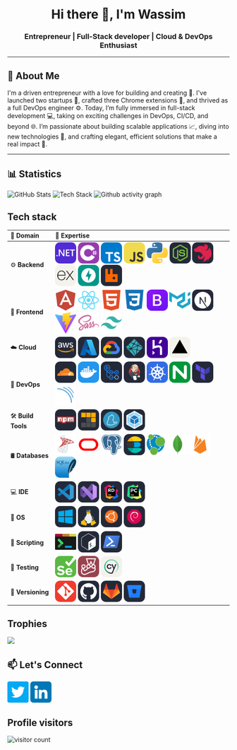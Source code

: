 <h1 align="center">Hi there 👋, I'm Wassim</h1>
<h3 align="center">Entrepreneur | Full-Stack developer |  Cloud & DevOps Enthusiast</h3>

---

## 🚀 About Me

I'm a driven entrepreneur with a love for building and creating 🌟. I've launched two startups 🚀, crafted three Chrome extensions 🧩, and thrived as a full DevOps engineer ⚙️. Today, I’m fully immersed in full-stack development 💻, taking on exciting challenges in DevOps, CI/CD, and beyond 🌐. I’m passionate about building scalable applications 📈, diving into new technologies 🧪, and crafting elegant, efficient solutions that make a real impact 🎯.

---

## 📊 Statistics

<p align="left">
  <img src="https://github-stats-wassim.vercel.app/api?username=wassim-azi&theme=radical&count_private=true&include_all_commits=true&hide=contribs&show_icons=true&number_format=long&title_color=ffffff&card_width=200px&ring_color=ffcc00&bg_color=45,0f2027,203a42&cache_seconds=180&custom_title=Github%20contribution%20📈" alt="GitHub Stats" />
  <img src="https://github-stats-wassim.vercel.app/api/top-langs/?username=wassim-azi&layout=compact&theme=radical&count_private=true&cache_seconds=180&include_all_commits=true&langs_count=8&size_weight=0.25&hide=jupyter%20notebook,CoffeeScript,Stylus,Hack,XSLT,SCSS,Shell,Makefile,Go,SASS&icon_color=ffcc00&text_color=e0f7fa&title_color=ffffff&bg_color=45,0f2027,203a42&custom_title=🚀%20Primary%20Tech%20Stack%20🧑‍💻" alt="Tech Stack" height="170" />
  <img src="https://github-activity-wassim.vercel.app/graph?username=wassim-azi&theme=github-compact&area=true&title_color=55F675&line=28a745&point=ff7f0e&area_color=9ec1cf&hide_border=false&hide_title=false&custom_title=ɢɪᴛʜᴜʙ%20ᴀᴄᴛɪᴠɪᴛʏ%20ɢʀᴀᴘʜ&radius=12&height=417&days=30&grid=true" alt="Github activity graph" height="247" />
</p>

## Tech stack

| 💼 Domain | 🧠 Expertise |
|:---|:---|
| ⚙️ **Backend** | <img src="backend/DotNet.svg" alt=".NET" height="48"/> <img src="backend/CSharp.svg" alt="C#" height="48"/> <img src="backend/TypeScript.svg" alt="TypeScript" height="48"/> <img src="backend/JavaScript.svg" alt="JavaScript" height="48"/> <img src="backend/Python.svg" alt="Python" height="48"/> <img src="backend/NodeJS.svg" alt="NodeJS" height="48"/> <img src="backend/NestJS.svg" alt="NestJS" height="48"/> <img src="backend/ExpressJS.svg" alt="ExpressJS" height="48"/> <img src="backend/FastAPI.svg" alt="FastAPI" height="48"/> <img src="backend/RabbitMQ.svg" alt="RabbitMQ" height="48"/> |
| 🎨 **Frontend** | <img src="frontend/Angular.svg" alt="Angular" height="48"/> <img src="frontend/React.svg" alt="React" height="48"/> <img src="frontend/HTML.svg" alt="HTML" height="48"/> <img src="frontend/CSS.svg" alt="CSS" height="48"/> <img src="frontend/Bootstrap.svg" alt="Bootstrap" height="48"/> <img src="frontend/MaterialUI.svg" alt="MaterialUI" height="48"/> <img src="frontend/NextJS.svg" alt="NextJS" height="48"/> <img src="frontend/Vite.svg" alt="Vite" height="48"/> <img src="frontend/Sass.svg" alt="Sass" height="48"/> <img src="frontend/TailwindCSS.svg" alt="TailwindCSS" height="48"/> |
| ☁️ **Cloud** | <img src="cloud/AWS.svg" alt="AWS" height="48"/> <img src="cloud/Azure.svg" alt="Azure" height="48"/> <img src="cloud/GCP.svg" alt="GCP" height="48"/> <img src="cloud/Netlify.svg" alt="Netlify" height="48"/> <img src="cloud/Heroku.svg" alt="Heroku" height="48"/> <img src="cloud/Vercel.svg" alt="Vercel" height="48"/> |
| 🚀 **DevOps** | <img src="devops/Cloudflare.svg" alt="Cloudflare" height="48"/> <img src="devops/Docker.svg" alt="Docker" height="48"/> <img src="devops/GithubActions.svg" alt="GithubActions" height="48"/> <img src="devops/Jenkins.svg" alt="Jenkins" height="48"/> <img src="devops/Kubernetes.svg" alt="Kubernetes" height="48"/> <img src="devops/Nginx.svg" alt="Nginx" height="48"/> <img src="devops/Terraform.svg" alt="Terraform" height="48"/> <img src="devops/SonarQube.svg" alt="SonarQube" height="48"/> |
| 🛠 **Build Tools** | <img src="buildTools/Npm.svg" alt="Npm" height="48"/> <img src="buildTools/Pnpm.svg" alt="Pnpm" height="48"/> <img src="buildTools/Yarn.svg" alt="Yarn" height="48"/> <img src="buildTools/Webpack.svg" alt="Webpack" height="48"/> |
| 🛢️ **Databases** | <img src="databases/SQL-Server.svg" alt="SQL Server" height="48"/> <img src="databases/Oracle.svg" alt="Oracle" height="48"/> <img src="databases/PostgreSQL.svg" alt="PostgreSQL" height="48"/> <img src="databases/Elasticsearch.svg" alt="Elasticsearch" height="48"/> <img src="databases/Neo4j.svg" alt="Neo4j" height="48"/> <img src="databases/MongoDB.svg" alt="MongoDB" height="48"/> <img src="databases/Firebase.svg" alt="Firebase" height="48"/> <img src="databases/SQLite.svg" alt="SQLite" height="48"/> |
| 💻 **IDE** | <img src="ide/VSCode.svg" alt="VSCode" height="48"/> <img src="ide/VisualStudio.svg" alt="Visual Studio" height="48"/> <img src="ide/Rider.svg" alt="Rider" height="48"/> <img src="ide/PyCharm.svg" alt="PyCharm" height="48"/> |
| 🐧 **OS** | <img src="os/Windows.svg" alt="Windows" height="48"/> <img src="os/Linux.svg" alt="Linux" height="48"/> <img src="os/Ubuntu.svg" alt="Ubuntu" height="48"/> <img src="os/Debian.svg" alt="Debian" height="48"/> |
| 📝 **Scripting** | <img src="scripting/WindowsTerminal.svg" alt="Windows Terminal" height="48"/> <img src="scripting/Bash.svg" alt="Bash" height="48"/> <img src="scripting/Powershell.svg" alt="Powershell" height="48"/> |
| 🧪 **Testing** | <img src="testing/Selenium.svg" alt="Selenium" height="48"/> <img src="testing/Jest.svg" alt="Jest" height="48"/> <img src="testing/Cypress.svg" alt="Cypress" height="48"/> |
| 🔄 **Versioning** | <img src="versioning/Git.svg" alt="Git" height="48"/> <img src="versioning/Github.svg" alt="Github" height="48"/> <img src="versioning/GitLab.svg" alt="GitLab" height="48"/> <img src="versioning/BitBucket.svg" alt="BitBucket" height="48"/> |

## Trophies
<img src="https://github-profile-trophy.vercel.app/?username=wassim-azi&theme=gitdimmed&rank=SSS,SS,S,AAA,AA,A,B&margin-w=5&no-frame=true">

## 📫 Let's Connect

<a href="https://twitter.com/wassim_azi"><img src="social/twitter.png" height="48"/></a>
<a href="https://linkedin.com/in/wassim-azi"><img src="social/linkedin.png" height="48"/></a>

## Profile visitors

![visitor count](https://profile-counter.glitch.me/wassim-azi/count.svg)
